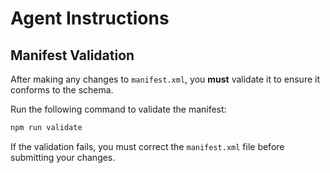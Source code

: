 # Agent Instructions

## Manifest Validation

After making any changes to `manifest.xml`, you **must** validate it to ensure it conforms to the schema.

Run the following command to validate the manifest:

```bash
npm run validate
```

If the validation fails, you must correct the `manifest.xml` file before submitting your changes.

